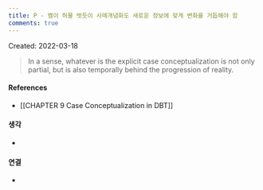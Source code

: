 ```yaml
---
title: P - 뱀이 허물 벗듯이 사례개념화도 새로운 정보에 맞게 변화를 거듭해야 함
comments: true
---
```


Created: 2022-03-18

>In a sense, whatever is the explicit case conceptualization is not only partial, but is also temporally behind the progression of reality.

#### References
- [[CHAPTER 9 Case Conceptualization in DBT]]

#### 생각
- 

#### 연결
- 